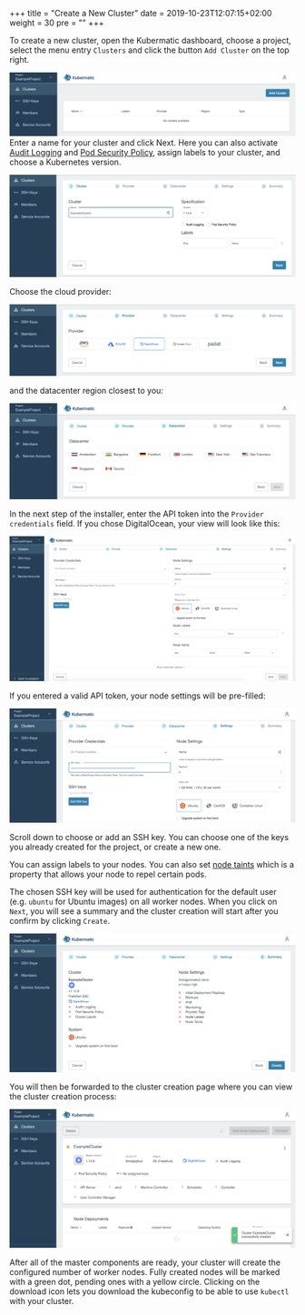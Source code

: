 +++
title = "Create a New Cluster"
date = 2019-10-23T12:07:15+02:00
weight = 30
pre = "<b></b>"
+++

To create a new cluster, open the Kubermatic dashboard, choose a project, select the menu entry `Clusters` and click the button `Add Cluster` on the top right.

![Overview of cluster creation](03-create-cluster-start.png)
 Enter a name for your cluster and click Next. Here you can also activate [Audit Logging](https://kubernetes.io/docs/tasks/debug-application-cluster/audit/) and [Pod Security Policy](https://kubernetes.io/docs/concepts/policy/pod-security-policy/), assign labels to your cluster, and choose a Kubernetes version.

![Overview of cluster creation](03-create-cluster-choose-name.png)

Choose the cloud provider:

![Menu to choose cloud provider](03-create-cluster-choose-provider.png)

and the datacenter region closest to you:

![Menu to choose datacenter](03-create-cluster-choose-region.png)

In the next step of the installer, enter the API token into the `Provider credentials` field. If you chose DigitalOcean, your view will look like this:

![Overview of cluster settings](03-create-cluster-api-tokens.png)

If you entered a valid API token, your node settings will be pre-filled:

![Overview of cluster settings with prefilled node section](03-create-cluster-node-settings.png)

Scroll down to choose or add an SSH key. You can choose one of the keys you already created for the project, or create a new one.

You can assign labels to your nodes. You can also set [node taints](https://kubernetes.io/docs/concepts/configuration/taint-and-toleration/) which is a property that allows your node to repel certain pods.

The chosen SSH key will be used for authentication for the default user (e.g. `ubuntu` for Ubuntu images) on all worker nodes. When you click on `Next`, you will see a summary and the cluster creation will start after you confirm by clicking `Create`. 

![Cluster details in confirmation screen](03-create-cluster-confirm.png)

You will then be forwarded to the cluster creation page where you can view the cluster creation process:

![Cluster details in creation state](03-create-cluster-creation.png)

After all of the master components are ready, your cluster will create the configured number of worker nodes. Fully created nodes will be marked with a green dot, pending ones with a yellow circle. Clicking on the download icon lets you download the kubeconfig to be able to use `kubectl` with your cluster.
